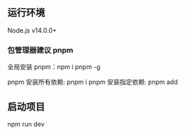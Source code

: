 ## 运行环境

Node.js v14.0.0+

### 包管理器建议 pnpm

全局安装 pnpm：npm i pnpm -g

pnpm 安装所有依赖: pnpm i
pnpm 安装指定依赖: pnpm add

## 启动项目

npm run dev
